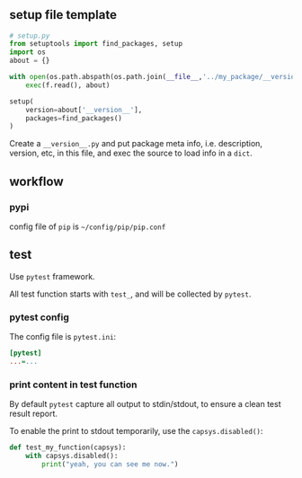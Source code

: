 #

## setup file template

```python
# setup.py
from setuptools import find_packages, setup
import os
about = {}

with open(os.path.abspath(os.path.join(__file__,'../my_package/__version__.py')), encoding='utf-8') as f:
    exec(f.read(), about)

setup(
    version=about['__version__'],
    packages=find_packages()
)
```

Create a `__version__.py` and put package meta info, i.e. description, version, etc, in this file, and
exec the source to load info in a `dict`.

## workflow

### pypi

config file of `pip` is `~/config/pip/pip.conf`

## test

Use `pytest` framework.

All test function starts with `test_`, and will be collected by `pytest`.

### pytest config

The config file is `pytest.ini`:

```ini
[pytest]
...=...
```

### print content in test function

By default `pytest` capture all output to stdin/stdout, to ensure a clean test result report.

To enable the print to stdout temporarily, use the `capsys.disabled()`:

```python
def test_my_function(capsys):
    with capsys.disabled():
        print("yeah, you can see me now.")
```
